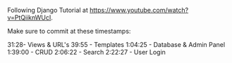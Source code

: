 Following Django Tutorial at https://www.youtube.com/watch?v=PtQiiknWUcI.

Make sure to commit at these timestamps:

31:28- Views & URL's
39:55 - Templates
1:04:25 - Database & Admin Panel
1:39:00 - CRUD
2:06:22 - Search
2:22:27 - User Login
